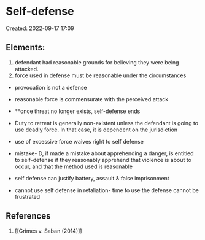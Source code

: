 # Self-defense
Created: 2022-09-17 17:09

## Elements:
1. defendant had reasonable grounds for believing they were being attacked.
2. force used in defense must be reasonable under the circumstances

- provocation is not a defense
- reasonable force is commensurate with the perceived attack 
- **once threat no longer exists, self-defense ends
- Duty to retreat is generally non-existent unless the defendant is going to use deadly force. In that case, it is dependent on the jurisdiction
- use of excessive force waives right to self defense

- mistake- D, if made a mistake about apprehending a danger, is entitled to self-defense if they reasonably apprehend that violence is about to occur, and that the method used is reasonable
- self defense can justify battery, assault & false imprisonment
- cannot use self defense in retaliation- time to use the defense cannot be frustrated

## References

1.  [[Grimes v. Saban (2014)]]